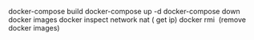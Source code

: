 docker-compose build
docker-compose up -d
docker-compose down
docker images
docker inspect network nat  ( get ip)
docker rmi <image>      (remove docker images)